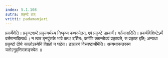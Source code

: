 ```yaml
---
index: 5.1.108
sutra: प्रकृष्टे ठञ्
vritti: padamanjari
---
```


 प्रकर्षेणेति। प्रकृष्टशब्दे प्रकृत्यर्थस्य निष्कृप्य कथनमेतत्, एवं प्रकृष्टे उप्रकर्षे। वर्तमानादिति। प्रकर्षविशिष्टेऽर्थे वर्तमानादित्यर्थः। न त्वत्र ठ्नपुंसके भावे क्तःऽ दर्शितः, कर्मणि क्तान्तोऽयं प्रकृष्यते, स प्रकृष्ट इति; अन्यथा प्रकृष्टो दीर्घः कालोऽस्येनि विग्रहो न घटेत। ठञ्ग्रहणं विस्पष्टार्थमिति। अन्यथानन्तरस्य यतोऽनुवृत्तिराशङ्क्येत ॥